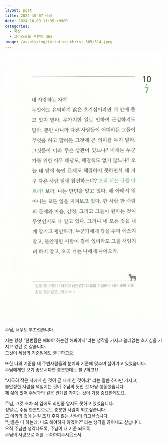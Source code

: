 ```yaml
---
layout: post
title: 2024-10-07 묵상
date: 2024-10-09 11:35 +0900
categories:
  - 묵상
  - 그리스도를 본받아 365
image: /assets/img/imitating-christ-365/314.jpeg
---
```


![314.jpeg](/assets/img/imitating-christ-365/314.jpeg)

주님, 너무도 부끄럽습니다.

저는 항상 “한번쯤은 해봐야 하는건 해봐야지”라는 생각을 가지고 쓸데없는 호기심을 가지고 있던 것 같습니다.  
그것이 세상의 기준임에도 불구하고요.

또한 나의 기준을 내 주변사람들의 눈치와 기준에 맞추며 살아가고 있었습니다.  
주님에게만 보기 좋으시다면 충분한데도 불구하고요.

“지극히 작은 자에게 한 것이 곧 내게 한 것이라” 라는 말씀 하나만 가지고,  
불안정한 사람을 책임지는 것이 주님의 뜻인 것 마냥 행동했습니다.  
제 삶에 있어 주님과의 깊은 관계를 가지는 것이 가장 중요한데도요.

주님, 그것 조차 죄 임에도 죄인줄 알지도 못하고 있었습니다.  
정말로, 주님 한분만으로도 충분한 사람이 되고싶습니다.  
그 이외의 것에 눈길 조차 주지 않는 사람이 되고싶습니다.  
“남들은 다 하는데, 나도 해야하지 않겠어?” 라는 생각을 끊어내고 싶습니다.  
오직 주님만 생각나도록, 주님이 내 기준 되도록  
주님의 사랑으로 저를 구속하여주시옵소서.
